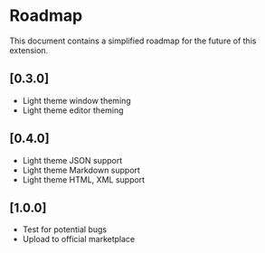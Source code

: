 # Roadmap

This document contains a simplified roadmap for the future of this extension.

## [0.3.0]

- Light theme window theming
- Light theme editor theming

## [0.4.0]

- Light theme JSON support
- Light theme Markdown support
- Light theme HTML, XML support

## [1.0.0]

- Test for potential bugs
- Upload to official marketplace
